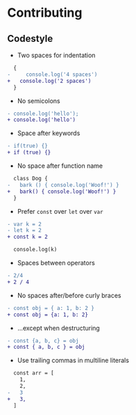 # Contributing

## Codestyle

* Two spaces for indentation

```diff
  { 
-     console.log('4 spaces')
+   console.log('2 spaces')
  }
```

* No semicolons

```diff
- console.log('hello');
+ console.log('hello')
```

* Space after keywords

```diff
- if(true) {}
+ if (true) {}
```

* No space after function name

```diff
  class Dog {
-   bark () { console.log('Woof!') }
+   bark() { console.log('Woof!') }
  }
```

* Prefer `const` over `let` over `var`

```diff
- var k = 2
- let k = 2
+ const k = 2

  console.log(k)
```

* Spaces between operators

```diff
- 2/4
+ 2 / 4
```

* No spaces after/before curly braces

```diff
- const obj = { a: 1, b: 2 }
+ const obj = {a: 1, b: 2}
```

* ...except when destructuring

```diff
- const {a, b, c} = obj
+ const { a, b, c } = obj
```

* Use trailing commas in multiline literals

```diff
  const arr = [
    1,
    2,
-   3
+   3,
  ]
```
